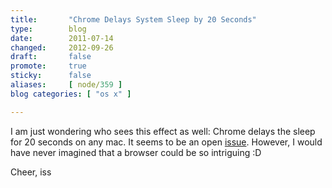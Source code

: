 ```yaml
---
title:       "Chrome Delays System Sleep by 20 Seconds"
type:        blog
date:        2011-07-14
changed:     2012-09-26
draft:       false
promote:     true
sticky:      false
aliases:     [ node/359 ]
blog categories: [ "os x" ]

---
```

<p>I am just wondering who sees this effect as well: Chrome delays the sleep for 20 seconds on any mac. It seems to be an open <a href="http://www.google.com/support/forum/p/Chrome/thread?tid=7b1799e346b50273&amp;hl=en">issue</a>. However, I would have never imagined that a browser could be so intriguing :D</p>
<p>Cheer,  
	iss</p>

